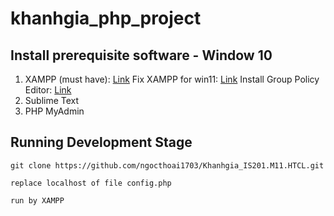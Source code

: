 # khanhgia_php_project

## Install prerequisite software - Window 10

1. XAMPP (must have): [Link](https://www.youtube.com/watch?v=VLu6XYOVqmM)
  Fix XAMPP for win11: [Link](https://www.thegioididong.com/hoi-dap/cach-sua-loi-this-app-has-been-blocked-for-your-protection-1370084?gidzl=bC9S5QHvcmAVsLqRf6AT3PBRNXA-CPWBXOPNHk4zmLY7qLL1v6UNMDVHMK_jRCm2sjS27cO2ZlSlf7-Q0W)
  Install Group Policy Editor: [Link](https://bigtop.vn/blog/20282/cach-bat-cai-dat-group-policy-editor-gpedit-msc-tren-windows-11-home-edition)
3. Sublime Text
4. PHP MyAdmin

## Running Development Stage
```
git clone https://github.com/ngocthoai1703/Khanhgia_IS201.M11.HTCL.git

replace localhost of file config.php

run by XAMPP
```
